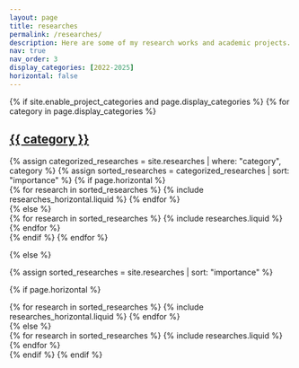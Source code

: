 ```yaml
---
layout: page
title: researches
permalink: /researches/
description: Here are some of my research works and academic projects.
nav: true
nav_order: 3
display_categories: [2022-2025]
horizontal: false
---
```


<!-- pages/researches.md -->
<div class="researches">
{% if site.enable_project_categories and page.display_categories %}
  <!-- Display categorized researches -->
  {% for category in page.display_categories %}
  <a id="{{ category }}" href=".#{{ category }}">
    <h2 class="category">{{ category }}</h2>
  </a>
  {% assign categorized_researches = site.researches | where: "category", category %}
  {% assign sorted_researches = categorized_researches | sort: "importance" %}
  <!-- Generate cards for each research -->
  {% if page.horizontal %}
  <div class="container">
    <div class="row row-cols-1 row-cols-md-2">
    {% for research in sorted_researches %}
      {% include researches_horizontal.liquid %}
    {% endfor %}
    </div>
  </div>
  {% else %}
  <div class="row row-cols-1 row-cols-md-2">
    {% for research in sorted_researches %}
      {% include researches.liquid %}
    {% endfor %}
  </div>
  {% endif %}
  {% endfor %}

{% else %}

<!-- Display researches without categories -->

{% assign sorted_researches = site.researches | sort: "importance" %}

  <!-- Generate cards for each research -->

{% if page.horizontal %}

  <div class="container">
    <div class="row row-cols-1 row-cols-md-2">
    {% for research in sorted_researches %}
      {% include researches_horizontal.liquid %}
    {% endfor %}
    </div>
  </div>
  {% else %}
  <div class="row row-cols-1 row-cols-md-3">
    {% for research in sorted_researches %}
      {% include researches.liquid %}
    {% endfor %}
  </div>
  {% endif %}
{% endif %}
</div>
